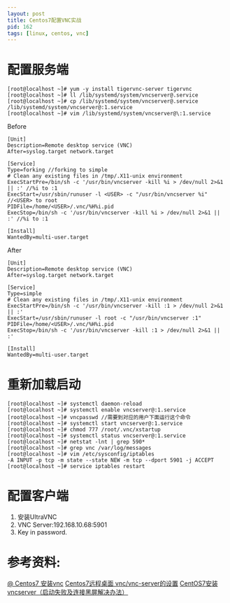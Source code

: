 ```yaml
---
layout: post
title: Centos7配置VNC实战
pid: 162
tags: [linux, centos, vnc]
---
```

# 配置服务端

    [root@localhost ~]# yum -y install tigervnc-server tigervnc
    [root@localhost ~]# ll /lib/systemd/system/vncserver@.service
    [root@localhost ~]# cp /lib/systemd/system/vncserver@.service /lib/systemd/system/vncserver@:1.service
    [root@localhost ~]# vim /lib/systemd/system/vncserver@\:1.service

Before 

    [Unit]
    Description=Remote desktop service (VNC)
    After=syslog.target network.target

    [Service]
    Type=forking //forking to simple
    # Clean any existing files in /tmp/.X11-unix environment
    ExecStartPre=/bin/sh -c '/usr/bin/vncserver -kill %i > /dev/null 2>&1 || :' //%i to :1
    ExecStart=/usr/sbin/runuser -l <USER> -c "/usr/bin/vncserver %i" //<USER> to root
    PIDFile=/home/<USER>/.vnc/%H%i.pid
    ExecStop=/bin/sh -c '/usr/bin/vncserver -kill %i > /dev/null 2>&1 || :' //%i to :1

    [Install]
    WantedBy=multi-user.target


After

    [Unit]
    Description=Remote desktop service (VNC)
    After=syslog.target network.target

    [Service]
    Type=simple
    # Clean any existing files in /tmp/.X11-unix environment
    ExecStartPre=/bin/sh -c '/usr/bin/vncserver -kill :1 > /dev/null 2>&1 || :'
    ExecStart=/usr/sbin/runuser -l root -c "/usr/bin/vncserver :1"
    PIDFile=/home/<USER>/.vnc/%H%i.pid
    ExecStop=/bin/sh -c '/usr/bin/vncserver -kill :1 > /dev/null 2>&1 || :'

    [Install]
    WantedBy=multi-user.target

# 重新加载启动

    [root@localhost ~]# systemctl daemon-reload
    [root@localhost ~]# systemctl enable vncserver@:1.service
    [root@localhost ~]# vncpasswd //需要到对应的用户下面运行这个命令
    [root@localhost ~]# systemctl start vncserver@:1.service
    [root@localhost ~]# chmod 777 /root/.vnc/xstartup
    [root@localhost ~]# systemctl status vncserver@:1.service
    [root@localhost ~]# netstat -lnt | grep 590*
    [root@localhost ~]# grep vnc /var/log/messages
    [root@localhost ~]# vim /etc/sysconfig/iptables
    -A INPUT -p tcp -m state --state NEW -m tcp --dport 5901 -j ACCEPT
    [root@localhost ~]# service iptables restart



# 配置客户端

1. 安装UltraVNC
2. VNC Server:192.168.10.68:5901
3. Key in password.



# 参考资料: 

[@ Centos7 安装vnc](http://blog.sina.com.cn/s/blog_6347780c0102v6ce.html)
[Centos7远程桌面 vnc/vnc-server的设置](http://uchase.blog.51cto.com/880483/1545357)
[CentOS7安装vncserver（启动失败及连接黑屏解决办法）](http://blog.csdn.net/u010638969/article/details/51244933)
